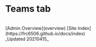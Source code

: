 # Teams tab

<br>
[Admin Overview](overview)
[Site Index](https://frc6506.github.io/docs/index)
<br>
_Updated 20210415_
